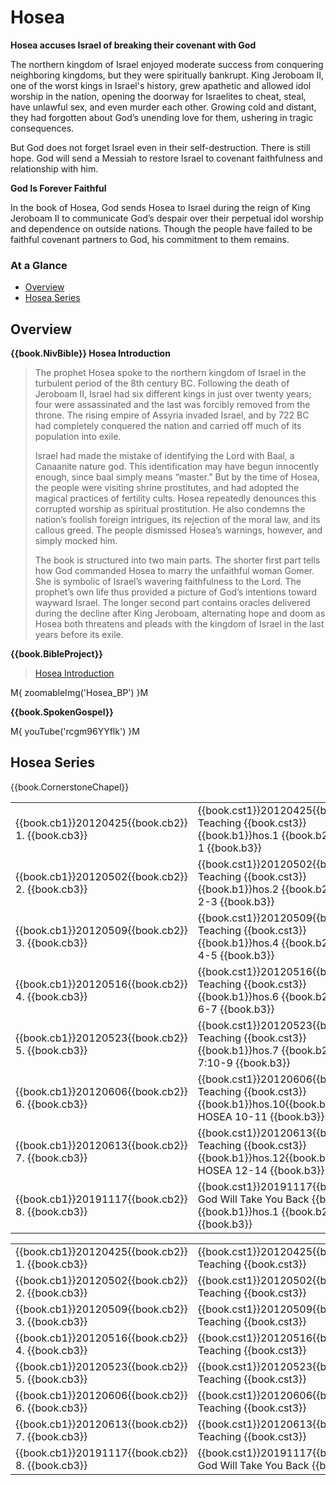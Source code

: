 # Hosea

**Hosea accuses Israel of breaking their covenant with God**

The northern kingdom of Israel enjoyed moderate success from
conquering neighboring kingdoms, but they were spiritually
bankrupt. King Jeroboam II, one of the worst kings in Israel's
history, grew apathetic and allowed idol worship in the nation,
opening the doorway for Israelites to cheat, steal, have unlawful sex,
and even murder each other. Growing cold and distant, they had
forgotten about God’s unending love for them, ushering in tragic
consequences.

But God does not forget Israel even in their self-destruction. There
is still hope. God will send a Messiah to restore Israel to covenant
faithfulness and relationship with him.

**God Is Forever Faithful**

In the book of Hosea, God sends Hosea to Israel during the reign of
King Jeroboam II to communicate God’s despair over their perpetual
idol worship and dependence on outside nations. Though the people have
failed to be faithful covenant partners to God, his commitment to them
remains.

### At a Glance

- [Overview](#overview)
- [Hosea Series](#hosea-series)


## Overview


**{{book.NivBible}} Hosea Introduction**

> The prophet Hosea spoke to the northern kingdom of Israel in the
> turbulent period of the 8th century BC. Following the death of Jeroboam
> II, Israel had six different kings in just over twenty years; four
> were assassinated and the last was forcibly removed from the
> throne. The rising empire of Assyria invaded Israel, and by 722 BC had
> completely conquered the nation and carried off much of its population
> into exile.
> 
> Israel had made the mistake of identifying the Lord with Baal, a
> Canaanite nature god. This identification may have begun innocently
> enough, since baal simply means “master.” But by the time of Hosea, the
> people were visiting shrine prostitutes, and had adopted the magical
> practices of fertility cults. Hosea repeatedly denounces this
> corrupted worship as spiritual prostitution. He also condemns the
> nation’s foolish foreign intrigues, its rejection of the moral law,
> and its callous greed. The people dismissed Hosea’s warnings, however,
> and simply mocked him.
> 
> The book is structured into two main parts. The shorter first part
> tells how God commanded Hosea to marry the unfaithful woman Gomer. She
> is symbolic of Israel’s wavering faithfulness to the Lord. The
> prophet’s own life thus provided a picture of God’s intentions toward
> wayward Israel. The longer second part contains oracles delivered
> during the decline after King Jeroboam, alternating hope and doom as
> Hosea both threatens and pleads with the kingdom of Israel in the last
> years before its exile.



**{{book.BibleProject}}**

> [Hosea Introduction](https://bibleproject.com/explore/video/hosea/)

M{ zoomableImg('Hosea_BP') }M


**{{book.SpokenGospel}}**

M{ youTube('rcgm96YYflk') }M




## Hosea Series

{{book.CornerstoneChapel}}

<!-- MASTER: vertical layout for "cell phone" responsive show/hide -->
<div class="phone">
<table>

<tr><td> {{book.cb1}}20120425{{book.cb2}} 1. {{book.cb3}} </td><td> {{book.cst1}}20120425{{book.cst2}} Teaching               {{book.cst3}} <br/> {{book.b1}}hos.1 {{book.b2}} HOSEA 1      {{book.b3}} </td><td> 04/25/2012 <br/>                                        </td>
<tr><td> {{book.cb1}}20120502{{book.cb2}} 2. {{book.cb3}} </td><td> {{book.cst1}}20120502{{book.cst2}} Teaching               {{book.cst3}} <br/> {{book.b1}}hos.2 {{book.b2}} HOSEA 2-3    {{book.b3}} </td><td> 05/02/2012 <br/>                                        </td>
<tr><td> {{book.cb1}}20120509{{book.cb2}} 3. {{book.cb3}} </td><td> {{book.cst1}}20120509{{book.cst2}} Teaching               {{book.cst3}} <br/> {{book.b1}}hos.4 {{book.b2}} HOSEA 4-5    {{book.b3}} </td><td> 05/09/2012 <br/>                                        </td>
<tr><td> {{book.cb1}}20120516{{book.cb2}} 4. {{book.cb3}} </td><td> {{book.cst1}}20120516{{book.cst2}} Teaching               {{book.cst3}} <br/> {{book.b1}}hos.6 {{book.b2}} HOSEA 6-7    {{book.b3}} </td><td> 05/16/2012 <br/>                                        </td>
<tr><td> {{book.cb1}}20120523{{book.cb2}} 5. {{book.cb3}} </td><td> {{book.cst1}}20120523{{book.cst2}} Teaching               {{book.cst3}} <br/> {{book.b1}}hos.7 {{book.b2}} HOSEA 7:10-9 {{book.b3}} </td><td> 05/23/2012 <br/>                                        </td>
<tr><td> {{book.cb1}}20120606{{book.cb2}} 6. {{book.cb3}} </td><td> {{book.cst1}}20120606{{book.cst2}} Teaching               {{book.cst3}} <br/> {{book.b1}}hos.10{{book.b2}} HOSEA 10-11  {{book.b3}} </td><td> 06/06/2012 <br/>                                        </td>
<tr><td> {{book.cb1}}20120613{{book.cb2}} 7. {{book.cb3}} </td><td> {{book.cst1}}20120613{{book.cst2}} Teaching               {{book.cst3}} <br/> {{book.b1}}hos.12{{book.b2}} HOSEA 12-14  {{book.b3}} </td><td> 06/13/2012 <br/>                                        </td>
<tr><td> {{book.cb1}}20191117{{book.cb2}} 8. {{book.cb3}} </td><td> {{book.cst1}}20191117{{book.cst2}} God Will Take You Back {{book.cst3}} <br/> {{book.b1}}hos.1 {{book.b2}} HOSEA        {{book.b3}} </td><td> 11/17/2019 <br/> {{book.csg1}}20191117.pdf{{book.csg2}} </td>

</table>
</div>

<!-- COPY: horizontal layout for "desktop/tablet" responsive show/hide (simply add 2 columns to header and replace TWO FROM <br/> TO </td><td> -->
<div class="desktop">
<table>

<tr><td> {{book.cb1}}20120425{{book.cb2}} 1. {{book.cb3}} </td><td> {{book.cst1}}20120425{{book.cst2}} Teaching               {{book.cst3}} </td><td> {{book.b1}}hos.1 {{book.b2}} HOSEA 1      {{book.b3}} </td><td> 04/25/2012 </td><td>                                        </td>
<tr><td> {{book.cb1}}20120502{{book.cb2}} 2. {{book.cb3}} </td><td> {{book.cst1}}20120502{{book.cst2}} Teaching               {{book.cst3}} </td><td> {{book.b1}}hos.2 {{book.b2}} HOSEA 2-3    {{book.b3}} </td><td> 05/02/2012 </td><td>                                        </td>
<tr><td> {{book.cb1}}20120509{{book.cb2}} 3. {{book.cb3}} </td><td> {{book.cst1}}20120509{{book.cst2}} Teaching               {{book.cst3}} </td><td> {{book.b1}}hos.4 {{book.b2}} HOSEA 4-5    {{book.b3}} </td><td> 05/09/2012 </td><td>                                        </td>
<tr><td> {{book.cb1}}20120516{{book.cb2}} 4. {{book.cb3}} </td><td> {{book.cst1}}20120516{{book.cst2}} Teaching               {{book.cst3}} </td><td> {{book.b1}}hos.6 {{book.b2}} HOSEA 6-7    {{book.b3}} </td><td> 05/16/2012 </td><td>                                        </td>
<tr><td> {{book.cb1}}20120523{{book.cb2}} 5. {{book.cb3}} </td><td> {{book.cst1}}20120523{{book.cst2}} Teaching               {{book.cst3}} </td><td> {{book.b1}}hos.7 {{book.b2}} HOSEA 7:10-9 {{book.b3}} </td><td> 05/23/2012 </td><td>                                        </td>
<tr><td> {{book.cb1}}20120606{{book.cb2}} 6. {{book.cb3}} </td><td> {{book.cst1}}20120606{{book.cst2}} Teaching               {{book.cst3}} </td><td> {{book.b1}}hos.10{{book.b2}} HOSEA 10-11  {{book.b3}} </td><td> 06/06/2012 </td><td>                                        </td>
<tr><td> {{book.cb1}}20120613{{book.cb2}} 7. {{book.cb3}} </td><td> {{book.cst1}}20120613{{book.cst2}} Teaching               {{book.cst3}} </td><td> {{book.b1}}hos.12{{book.b2}} HOSEA 12-14  {{book.b3}} </td><td> 06/13/2012 </td><td>                                        </td>
<tr><td> {{book.cb1}}20191117{{book.cb2}} 8. {{book.cb3}} </td><td> {{book.cst1}}20191117{{book.cst2}} God Will Take You Back {{book.cst3}} </td><td> {{book.b1}}hos.1 {{book.b2}} HOSEA        {{book.b3}} </td><td> 11/17/2019 </td><td> {{book.csg1}}20191117.pdf{{book.csg2}} </td>

</table>
</div>
